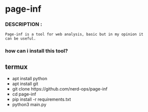 # page-inf

### DESCRIPTION :
<code>Page-inf is a tool for web analysis, basic but in my opinion it can be useful.</code>

### how can i install this tool?

## termux
<ul type="square">
  <li> apt install python </li>
  <li> apt install git </li>
  <li> git clone https://github.com/nerd-ops/page-inf </li>
  <li> cd page-inf </li>
  <li> pip install -r requirements.txt </li>
  <li> python3 main.py</li>
 </ul>

